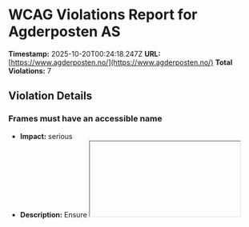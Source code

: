 # WCAG Violations Report for Agderposten AS

**Timestamp:** 2025-10-20T00:24:18.247Z
**URL:** [https://www.agderposten.no/](https://www.agderposten.no/)
**Total Violations:** 7

## Violation Details

### Frames must have an accessible name

- **Impact:** serious
- **Description:** Ensure <iframe> and <frame> elements have an accessible name
- **Help URL:** https://dequeuniversity.com/rules/axe/4.10/frame-title?application=playwright
- **Tags:** cat.text-alternatives, wcag2a, wcag412, section508, section508.22.i, TTv5, TT12.d, EN-301-549, EN-9.4.1.2
- **Count:** 1

#### Affected Elements:

- `#dakapo_postopbar`

### Heading levels should only increase by one

- **Impact:** moderate
- **Description:** Ensure the order of headings is semantically correct
- **Help URL:** https://dequeuniversity.com/rules/axe/4.10/heading-order?application=playwright
- **Tags:** cat.semantics, best-practice
- **Count:** 1

#### Affected Elements:

- `.is-dark-skin.life20.is-skin > a > .text.t100 > h4`

### Aside should not be contained in another landmark

- **Impact:** moderate
- **Description:** Ensure the complementary landmark or aside is at top level
- **Help URL:** https://dequeuniversity.com/rules/axe/4.10/landmark-complementary-is-top-level?application=playwright
- **Tags:** cat.semantics, best-practice
- **Count:** 2

#### Affected Elements:

- `.tip.no-image.is-aske-skin > .teaserasides`
- `.ThreeTeasers.grid:nth-child(45) > .tip.gridtriple.hot70 > .teaserasides`

### Main landmark should not be contained in another landmark

- **Impact:** moderate
- **Description:** Ensure the main landmark is at top level
- **Help URL:** https://dequeuniversity.com/rules/axe/4.10/landmark-main-is-top-level?application=playwright
- **Tags:** cat.semantics, best-practice
- **Count:** 99

#### Affected Elements:

- `.gridfullsize.hot60.card-size-small > a > .text.t100`
- `.Bundles:nth-child(1) > .OnePlusXTeasers.grid > .gridspotlight.card-size-large.hot70 > a > .text.t100`
- `.variant-a > a > .text.t100`
- `.Bundles:nth-child(1) > .OnePlusXTeasers.grid > .hot50.gridspotlightside.card-size-small > a > .text.t100`
- `.flipped.OnePlusXTeasers.grid:nth-child(1) > .gridspotlightside.hot70.card-size-small > a > .text.t100`
- `.flipped.OnePlusXTeasers.grid:nth-child(1) > .hot50.gridspotlight.card-size-large > a > .text.t100`
- `.flipped.OnePlusXTeasers.grid:nth-child(1) > .is-dark-skin.no-image.is-skin > a > .text.t100`
- `.is-dark-skin.life20.is-skin > a > .text.t100`
- `.ThreeTeasers.grid:nth-child(4) > .life20.hot60.gridtriple:nth-child(2) > a > .text.t100`
- `.ThreeTeasers.grid:nth-child(4) > .life20.hot60.gridtriple:nth-child(3) > a > .text.t100`
- `.AdWithTeaser.grid:nth-child(5) > .is-dark-skin.is-skin.gridtriple > a > .text.t100`
- `.OnePlusXTeasers.grid:nth-child(7) > .gridspotlight.card-size-large.hot60 > a > .text.t100`
- `.OnePlusXTeasers.grid:nth-child(7) > .life20.is-aske-skin.is-skin:nth-child(2) > a > .text.t100`
- `.OnePlusXTeasers.grid:nth-child(7) > .no-image.life20.is-aske-skin > a > .text.t100`
- `.flipped.OnePlusXTeasers.grid:nth-child(11) > .life20.gridspotlightside.hot70 > a > .text.t100`
- `.variant-b.gridspotlight.card-size-large > a > .text.t100`
- `.flipped.OnePlusXTeasers.grid:nth-child(11) > .gridspotlightside.hot70.card-size-small:nth-child(3) > a > .text.t100`
- `.hot60.gridtriple.card-size-small:nth-child(1) > a > .text.t100`
- `.ThreeTeasers.grid:nth-child(13) > .life20.is-aske-skin.is-skin > a > .text.t100`
- `.is-primary-skin.life20.is-skin > a > .text.t100`
- `.AdWithTeaser.flipped.grid:nth-child(14) > .gridtriple.hot70.card-size-small > a > .text.t100`
- `.AdWithTeaser.grid:nth-child(19) > .hot60.gridtriple.card-size-small > a > .text.t100`
- `.griddouble.no-image.is-aske-skin:nth-child(1) > a > .text.t100`
- `.griddouble.no-image.hot50 > a > .text.t100`
- `.OnePlusXTeasers.grid:nth-child(21) > .hot50.gridspotlight.card-size-large > a > .text.t100`
- `.OnePlusXTeasers.grid:nth-child(21) > .no-image.life20.is-aske-skin > a > .text.t100`
- `.OnePlusXTeasers.grid:nth-child(21) > .is-aske-skin.is-skin.gridspotlightside:nth-child(3) > a > .text.t100`
- `.life60.opinion.gridtriple:nth-child(1) > a > .text.t100`
- `.life60.opinion.hot60 > a > .text.t100`
- `.ThreeTeasers.grid:nth-child(23) > .gridtriple.hot70.card-size-small:nth-child(3) > a > .text.t100`
- `.hot40.gridspotlightside.card-size-small > a > .text.t100`
- `.flipped.OnePlusXTeasers.grid:nth-child(24) > .gridspotlight.card-size-large.hot70 > a > .text.t100`
- `.flipped.OnePlusXTeasers.grid:nth-child(24) > .opinion.hot50.gridspotlightside > a > .text.t100`
- `.AdWithTeaser.flipped.grid:nth-child(25) > .gridtriple.hot70.card-size-small > a > .text.t100`
- `.life60.gridspotlight.card-size-large > a > .text.t100`
- `.OnePlusXTeasers.grid:nth-child(26) > .gridspotlightside.hot60.card-size-small:nth-child(2) > a > .text.t100`
- `.OnePlusXTeasers.grid:nth-child(26) > .no-image.is-aske-skin.is-skin > a > .text.t100`
- `.ThreeTeasers.grid:nth-child(27) > .gridtriple.hot70.card-size-small:nth-child(1) > a > .text.t100`
- `.ThreeTeasers.grid:nth-child(27) > .gridtriple.hot70.card-size-small:nth-child(2) > a > .text.t100`
- `.life20.hot50.gridtriple > a > .text.t100`
- `.AdWithTeaser.grid:nth-child(28) > .gridtriple.hot70.card-size-small > a > .text.t100`
- `.griddouble.is-dark-skin.no-image > a > .text.t100`
- `.griddouble.no-image.life20 > a > .text.t100`
- `.flipped.OnePlusXTeasers.grid:nth-child(30) > .gridspotlightside.hot60.card-size-small > a > .text.t100`
- `.flipped.OnePlusXTeasers.grid:nth-child(30) > .gridspotlight.card-size-large.hot60 > a > .text.t100`
- `.flipped.OnePlusXTeasers.grid:nth-child(30) > .gridspotlightside.hot70.card-size-small > a > .text.t100`
- `.AdWithTeaser.flipped.grid:nth-child(31) > .gridtriple.hot70.card-size-small > a > .text.t100`
- `.ThreeTeasers.grid:nth-child(32) > .gridtriple.hot70.card-size-small:nth-child(1) > a > .text.t100`
- `.ThreeTeasers.grid:nth-child(32) > .hot60.gridtriple.card-size-small > a > .text.t100`
- `.tip.no-image.is-aske-skin > a > .text.t100`
- `.OnePlusXTeasers.grid:nth-child(33) > .gridspotlight.card-size-large.hot60 > a > .text.t100`
- `.OnePlusXTeasers.grid:nth-child(33) > .is-dark-skin.hot50.is-skin > a > .text.t100`
- `.OnePlusXTeasers.grid:nth-child(33) > .no-image.life20.is-aske-skin > a > .text.t100`
- `.AdWithTeaser.grid:nth-child(34) > .life20.is-aske-skin.is-skin > a > .text.t100`
- `.opinion.no-image.hot50 > a > .text.t100`
- `.is-primary-skin.hot50.gridspotlight > a > .text.t100`
- `.flipped.OnePlusXTeasers.grid:nth-child(35) > .gridspotlightside.hot70.card-size-small > a > .text.t100`
- `.ThreeTeasers.grid:nth-child(36) > .gridtriple.hot70.card-size-small:nth-child(1) > a > .text.t100`
- `.ThreeTeasers.grid:nth-child(36) > .gridtriple.hot70.card-size-small:nth-child(2) > a > .text.t100`
- `.ThreeTeasers.grid:nth-child(36) > .gridtriple.hot70.card-size-small:nth-child(3) > a > .text.t100`
- `.AdWithTeaser.flipped.grid:nth-child(37) > .gridtriple.hot70.card-size-small > a > .text.t100`
- `.OnePlusXTeasers.grid:nth-child(38) > .gridspotlight.card-size-large.hot70 > a > .text.t100`
- `.is-gul-skin > a > .text.t100`
- `.variant-b.no-image.is-aske-skin > a > .text.t100`
- `.flipped.OnePlusXTeasers.grid:nth-child(39) > .gridspotlightside.hot60.card-size-small:nth-child(1) > a > .text.t100`
- `.flipped.OnePlusXTeasers.grid:nth-child(39) > .gridspotlight.card-size-large.is-aske-skin > a > .text.t100`
- `.flipped.OnePlusXTeasers.grid:nth-child(39) > .is-aske-skin.is-skin.gridspotlightside > a > .text.t100`
- `.AdWithTeaser.grid:nth-child(40) > .hot60.gridtriple.card-size-small > a > .text.t100`
- `.ThreeTeasers.grid:nth-child(41) > .gridtriple.hot70.card-size-small:nth-child(1) > a > .text.t100`
- `.ThreeTeasers.grid:nth-child(41) > .gridtriple.hot70.card-size-small:nth-child(2) > a > .text.t100`
- `.hot40.opinion.gridtriple > a > .text.t100`
- `.OnePlusXTeasers.grid:nth-child(42) > .gridspotlight.card-size-large.hot60 > a > .text.t100`
- `.OnePlusXTeasers.grid:nth-child(42) > .is-aske-skin.is-skin.gridspotlightside:nth-child(2) > a > .text.t100`
- `.OnePlusXTeasers.grid:nth-child(42) > .is-aske-skin.is-skin.gridspotlightside:nth-child(3) > a > .text.t100`
- `.AdWithTeaser.flipped.grid:nth-child(43) > .gridtriple.hot70.card-size-small > a > .text.t100`
- `.flipped.OnePlusXTeasers.grid:nth-child(44) > .gridspotlightside.hot70.card-size-small > a > .text.t100`
- `.flipped.OnePlusXTeasers.grid:nth-child(44) > .is-dark-skin.gridspotlight.card-size-large > a > .text.t100`
- `.flipped.OnePlusXTeasers.grid:nth-child(44) > .hot50.gridspotlightside.card-size-small > a > .text.t100`
- `.ThreeTeasers.grid:nth-child(45) > .tip.gridtriple.hot70 > a > .text.t100`
- `.opinion.hot50.gridtriple > a > .text.t100`
- `.ThreeTeasers.grid:nth-child(45) > .is-aske-skin.is-skin.hot60 > a > .text.t100`
- `.opinion.hot50.gridspotlight > a > .text.t100`
- `.OnePlusXTeasers.grid:nth-child(46) > .is-dark-skin.hot50.is-skin > a > .text.t100`
- `.OnePlusXTeasers.grid:nth-child(46) > .is-dark-skin.is-skin.gridspotlightside:nth-child(3) > a > .text.t100`
- `.flipped.OnePlusXTeasers.grid:nth-child(47) > .is-dark-skin.is-skin.gridspotlightside > a > .text.t100`
- `.flipped.OnePlusXTeasers.grid:nth-child(47) > .gridspotlight.card-size-large.is-aske-skin > a > .text.t100`
- `.flipped.OnePlusXTeasers.grid:nth-child(47) > .opinion.hot50.gridspotlightside > a > .text.t100`
- `.ThreeTeasers.grid:nth-child(48) > .hot50.gridtriple.card-size-small > a > .text.t100`
- `.ThreeTeasers.grid:nth-child(48) > .gridtriple.hot70.card-size-small > a > .text.t100`
- `.ThreeTeasers.grid:nth-child(48) > .hot60.gridtriple.card-size-small > a > .text.t100`
- `.OnePlusXTeasers.grid:nth-child(49) > .gridspotlight.card-size-large.hot70 > a > .text.t100`
- `.OnePlusXTeasers.grid:nth-child(49) > .gridspotlightside.hot60.card-size-small > a > .text.t100`
- `.OnePlusXTeasers.grid:nth-child(49) > .gridspotlightside.hot70.card-size-small > a > .text.t100`
- `.flipped.OnePlusXTeasers.grid:nth-child(50) > .gridspotlightside.hot60.card-size-small > a > .text.t100`
- `.is-dark-skin.hot50.gridspotlight > a > .text.t100`
- `.flipped.OnePlusXTeasers.grid:nth-child(50) > .gridspotlightside.hot70.card-size-small > a > .text.t100`
- `.ThreeTeasers.grid:nth-child(51) > .gridtriple.hot70.card-size-small > a > .text.t100`
- `.ThreeTeasers.grid:nth-child(51) > .hot60.gridtriple.card-size-small:nth-child(2) > a > .text.t100`
- `.ThreeTeasers.grid:nth-child(51) > .hot60.gridtriple.card-size-small:nth-child(3) > a > .text.t100`

### Document should not have more than one main landmark

- **Impact:** moderate
- **Description:** Ensure the document has at most one main landmark
- **Help URL:** https://dequeuniversity.com/rules/axe/4.10/landmark-no-duplicate-main?application=playwright
- **Tags:** cat.semantics, best-practice
- **Count:** 1

#### Affected Elements:

- `.Layout`

### Landmarks should have a unique role or role/label/title (i.e. accessible name) combination

- **Impact:** moderate
- **Description:** Ensure landmarks are unique
- **Help URL:** https://dequeuniversity.com/rules/axe/4.10/landmark-unique?application=playwright
- **Tags:** cat.semantics, best-practice
- **Count:** 2

#### Affected Elements:

- `.top`
- `.Layout`

### Elements should not have tabindex greater than zero

- **Impact:** serious
- **Description:** Ensure tabindex attribute values are not greater than 0
- **Help URL:** https://dequeuniversity.com/rules/axe/4.10/tabindex?application=playwright
- **Tags:** cat.keyboard, best-practice
- **Count:** 2

#### Affected Elements:

- `.user`
- `.main`
